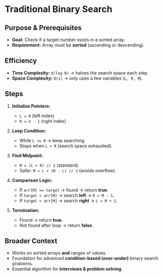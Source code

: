 # Traditional Binary Search

## Purpose & Prerequisites
- **Goal:** Check if a target number exists in a sorted array.  
- **Requirement:** Array must be **sorted** (ascending or descending).  

## Efficiency
- **Time Complexity:** `O(log N)` → halves the search space each step.  
- **Space Complexity:** `O(1)` → only uses a few variables (`L, R, M`).  

## Steps
1. **Initialize Pointers:**  
   - `L = 0` (left index)  
   - `R = n - 1` (right index)  

2. **Loop Condition:**  
   - While `L <= R` → keep searching.  
   - Stops when `L > R` (search space exhausted).  

3. **Find Midpoint:**  
   - `M = (L + R) // 2` (standard).  
   - Safer: `M = L + (R - L) // 2` (avoids overflow).  

4. **Comparison Logic:**  
   - If `arr[M] == target` → found → return **true**.  
   - If `target < arr[M]` → search **left** → `R = M - 1`.  
   - If `target > arr[M]` → search **right** → `L = M + 1`.  

5. **Termination:**  
   - Found → return **true**.  
   - Not found after loop → return **false**.  

## Broader Context
- Works on sorted arrays **and** ranges of values.  
- Foundation for advanced **condition-based (over-under)** binary search problems.  
- Essential algorithm for **interviews & problem solving**.  
